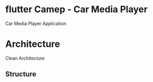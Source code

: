 # flutter Camep - Car Media Player
Car Media Player Application

# Architecture

Clean Architecture

## Structure


